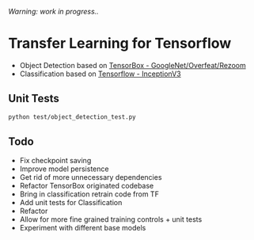 
_Warning: work in progress.._

# Transfer Learning for Tensorflow

* Object Detection based on [TensorBox - GoogleNet/Overfeat/Rezoom](https://github.com/TensorBox/TensorBox)
* Classification based on [Tensorflow - InceptionV3](https://www.tensorflow.org/how_tos/image_retraining/)

## Unit Tests

```bash
python test/object_detection_test.py
```
## Todo

* Fix checkpoint saving
* Improve model persistence
* Get rid of more unnecessary dependencies
* Refactor TensorBox originated codebase
* Bring in classification retrain code from TF
* Add unit tests for Classification
* Refactor
* Allow for more fine grained training controls + unit tests
* Experiment with different base models
